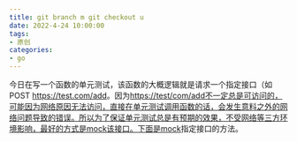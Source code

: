 ```yaml
---
title: git branch m git checkout u
date: 2022-4-24 10:00:00
tags:
- 原创
categories:
- go
---
```


今日在写一个函数的单元测试，该函数的大概逻辑就是请求一个指定接口（如POST <https://test.com/add>。因为<https://test/com/add不一定总是可访问的，可能因为网络原因无法访问，直接在单元测试调用函数的话，会发生意料之外的网络问题导致的错误。所以为了保证单元测试总是有预期的效果，不受网络等三方环境影响，最好的方式是mock该接口。下面是mock>指定接口的方法。

